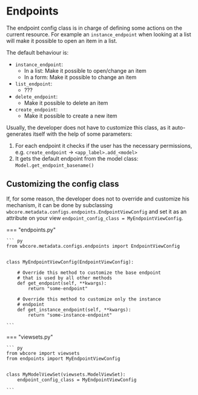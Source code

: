 # Endpoints

The endpoint config class is in charge of defining some actions on the current resource. For example an `instance_endpoint` when looking at a list will make it possible to open an item in a list.

The default behaviour is:
- `instance_endpoint`:
    - In a list: Make it possible to open/change an item
    - In a form: Make it possible to change an item
- `list_endpoint`:
    - ???
- `delete_endpoint`:
    - Make it possible to delete an item
- `create_endpoint`:
    - Make it possible to create a new item

Usually, the developer does not have to customize this class, as it auto-generates itself with the help of some parameters:

1. For each endpoint it checks if the user has the necessary permissions, e.g. `create_endpoint` -> `<app_label>.add_<model>`
2. It gets the default endpoint from the model class: `Model.get_endpoint_basename()`


## Customizing the config class

If, for some reason, the developer does not to override and customize his mechanism, it can be done by subclassing `wbcore.metadata.configs.endpoints.EndpointViewConfig` and set it as an attribute on your view `endpoint_config_class = MyEndpointViewConfig`.

=== "endpoints.py"

    ``` py
    from wbcore.metadata.configs.endpoints import EndpointViewConfig


    class MyEndpointViewConfig(EndpointViewConfig):

        # Override this method to customize the base endpoint
        # that is used by all other methods
        def get_endpoint(self, **kwargs):
            return "some-endpoint"

        # Override this method to customize only the instance
        # endpoint
        def get_instance_endpoint(self, **kwargs):
            return "some-instance-endpoint"

    ```

=== "viewsets.py"

    ``` py
    from wbcore import viewsets
    from endpoints import MyEndpointViewConfig


    class MyModelViewSet(viewsets.ModelViewSet):
        endpoint_config_class = MyEndpointViewConfig

    ```

